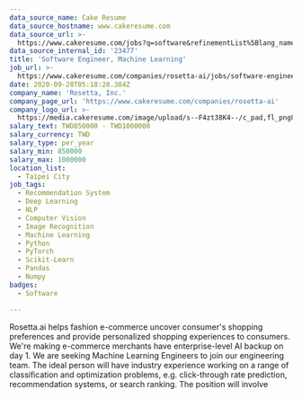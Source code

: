 ```yaml
---
data_source_name: Cake Resume
data_source_hostname: www.cakeresume.com
data_source_url: >-
  https://www.cakeresume.com/jobs?q=software&refinementList%5Blang_name%5D%5B0%5D=English&refinementList%5Bsalary_type%5D=per_year&range%5Bsalary_range%5D%5Bmin%5D=1000000&page=2
data_source_internal_id: '23477'
title: 'Software Engineer, Machine Learning'
job_url: >-
  https://www.cakeresume.com/companies/rosetta-ai/jobs/software-engineer-machine-learning-9bf50d
date: 2020-09-28T05:18:28.384Z
company_name: 'Rosetta, Inc.'
company_page_url: 'https://www.cakeresume.com/companies/rosetta-ai'
company_logo_url: >-
  https://media.cakeresume.com/image/upload/s--F4zt38K4--/c_pad,fl_png8,h_200,w_200/v1563302566/ehtwt1w12dzd3p4hth9w.png
salary_text: TWD850000 - TWD1000000
salary_currency: TWD
salary_type: per_year
salary_min: 850000
salary_max: 1000000
location_list:
  - Taipei City
job_tags:
  - Recommendation System
  - Deep Learning
  - NLP
  - Computer Vision
  - Image Recognition
  - Machine Learning
  - Python
  - PyTorch
  - Scikit-Learn
  - Pandas
  - Numpy
badges:
  - Software

---
```


Rosetta.ai helps fashion e-commerce uncover consumer's shopping preferences and provide personalized shopping experiences to consumers. We're making e-commerce merchants have enterprise-level AI backup on day 1. We are seeking Machine Learning Engineers to join our engineering team. The ideal person will have industry experience working on a range of classification and optimization problems, e.g. click-through rate prediction, recommendation systems, or search ranking. The position will involve 